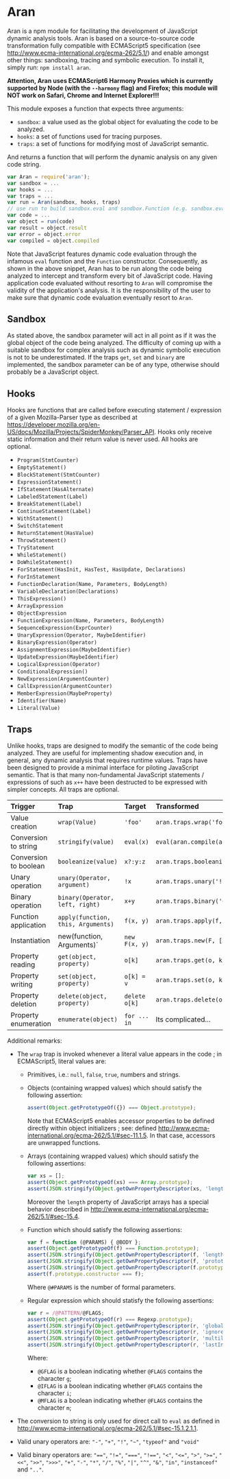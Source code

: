 # Aran

Aran is a npm module for facilitating the development of JavaScript dynamic analysis tools. Aran is based on a source-to-source code transformation fully compatible with ECMAScript5 specification (see http://www.ecma-international.org/ecma-262/5.1/) and enable amongst other things: sandboxing, tracing and symbolic execution. To install it, simply run: `npm install aran`.

**Attention, Aran uses ECMAScript6 Harmony Proxies which is currently supported by Node (with the `--harmony` flag) and Firefox; this module will NOT work on Safari, Chrome and Internet Explorer!!!**

This module exposes a function that expects three arguments:

* `sandbox`: a value used as the global object for evaluating the code to be analyzed.
* `hooks`: a set of functions used for tracing purposes.
* `traps`: a set of functions for modifying most of JavaScript semantic.

And returns a function that will perform the dynamic analysis on any given code string.

```javascript
var Aran = require('aran');
var sandbox = ...
var hooks = ...
var traps = ...
var run = Aran(sandbox, hooks, traps)
// use run to build sandbox.eval and sandbox.Function (e.g. sandbox.eval = run)
var code = ...
var object = run(code)
var result = object.result
var error = object.error
var compiled = object.compiled
```

Note that JavaScript features dynamic code evaluation through the infamous `eval` function and the `Function` constructor. Consequently, as shown in the above snippet, Aran has to be run along the code being analyzed to intercept and transform every bit of JavaScript code. Having application code evaluated without resorting to `Aran` will compromise the validity of the application's analysis. It is the responsibility of the user to make sure that dynamic code evaluation eventually resort to `Aran`.

## Sandbox

As stated above, the sandbox parameter will act in all point as if it was the global object of the code being analyzed. The difficulty of coming up with a suitable sandbox for complex analysis such as dynamic symbolic execution is not to be underestimated. If the traps `get`, `set` and `binary` are implemented, the sandbox parameter can be of any type, otherwise should probably be a JavaScript object.

## Hooks

Hooks are functions that are called before executing statement / expression of a given Mozilla-Parser type as described at https://developer.mozilla.org/en-US/docs/Mozilla/Projects/SpiderMonkey/Parser_API. Hooks only receive static information and their return value is never used. All hooks are optional.

* `Program(StmtCounter)`
* `EmptyStatement()`
* `BlockStatement(StmtCounter)`
* `ExpressionStatement()`
* `IfStatement(HasAlternate)`
* `LabeledStatement(Label)`
* `BreakStatement(Label)`
* `ContinueStatement(Label)`
* `WithStatement()`
* `SwitchStatement`
* `ReturnStatement(HasValue)`
* `ThrowStatement()`
* `TryStatement`
* `WhileStatement()`
* `DoWhileStatement()`
* `ForStatement(HasInit, HasTest, HasUpdate, Declarations)`
* `ForInStatement`
* `FunctionDeclaration(Name, Parameters, BodyLength)`
* `VariableDeclaration(Declarations)`
* `ThisExpression()`
* `ArrayExpression`
* `ObjectExpression`
* `FunctionExpression(Name, Parameters, BodyLength)`
* `SequenceExpression(ExprCounter)`
* `UnaryExpression(Operator, MaybeIdentifier)`
* `BinaryExpression(Operator)`
* `AssignmentExpression(MaybeIdentifier)`
* `UpdateExpression(MaybeIdentifier)`
* `LogicalExpression(Operator)`
* `ConditionalExpression()`
* `NewExpression(ArgumentCounter)`
* `CallExpression(ArgumentCounter)`
* `MemberExpression(MaybeProperty)`
* `Identifier(Name)`
* `Literal(Value)`

## Traps

Unlike hooks, traps are designed to modify the semantic of the code being analyzed. They are useful for implementing shadow execution and, in general, any dynamic analysis that requires runtime values. Traps have been designed to provide a minimal interface for piloting JavaScript semantic. That is that many non-fundamental JavaScript statements / expressions of such as `x++` have been destructed to be expressed with simpler concepts. All traps are optional.

Trigger | Trap | Target | Transformed
:-------|:-----|:-------|:-----------
Value creation | `wrap(Value)` | `'foo'` | `aran.traps.wrap('foo')`
Conversion to string | `stringify(value)` | `eval(x)` | `eval(aran.compile(aran.traps.stringify(x)))`
Conversion to boolean | `booleanize(value)` | `x?:y:z` | `aran.traps.booleanize(x)?y:z`
Unary operation | `unary(Operator, argument)` | `!x` | `aran.traps.unary('!', x)`
Binary operation | `binary(Operator, left, right)` | `x+y` | `aran.traps.binary('+', x, y)`
Function application | `apply(function, this, Arguments)` | `f(x, y)` | `aran.traps.apply(f, undefined, [x,y])`
Instantiation | new(function, Arguments)` | `new F(x, y)` | `aran.traps.new(F, [x,y])`
Property reading | `get(object, property)` | `o[k]` | `aran.traps.get(o, k)`
Property writing | `set(object, property)` | `o[k] = v` | `aran.traps.set(o, k, v)`
Property deletion | `delete(object, property)` | `delete o[k]` | `aran.traps.delete(o, k)`
Property enumeration | `enumerate(object)` | `for ... in` | Its complicated...

<!-- Primitive creation | `wrap(Primitive)` | `'foo'` | `aran.traps.wrap('foo')`
Empty object creation | `object()` | `{}`| `aran.traps.object()`
Empty array creation | `array()` | `[]` | `aran.traps.array()`
Function creation | `function(Function)` | `function f () {}` | `aran.traps.function(function () {})`
Regexp creation | `regexp(Regexp)` | `/bar/` | `aran.traps.regex(/bar/)`
Accessor property definition | `accessor(object, property, setter, getter)` | `{x: get () {} }` | Its complicated...
 -->

Additional remarks:

* The `wrap` trap is invoked whenever a literal value appears in the code ; in ECMAScript5, literal values are:

    * Primitives, i.e.: `null`, `false`, `true`, numbers and strings.

    * Objects (containing wrapped values) which should satisfy the following assertion:

        ```javascript
        assert(Object.getPrototypeOf({}) === Object.prototype);
        ```

        Note that ECMAScript5 enables accessor properties to be defined directly within object initializers ; see: defined http://www.ecma-international.org/ecma-262/5.1/#sec-11.1.5. In that case, accessors are unwrapped functions.

    * Arrays (containing wrapped values) which should satisfy the following assertions:

        ```javascript
        var xs = [];
        assert(Object.getPrototypeOf(xs) === Array.prototype);
        assert(JSON.stringify(Object.getOwnPropertyDescriptor(xs, 'length')) === '{"value":0,"writable":true,"enumerable":false,"configurable":false}');
        ```

        Moreover the `length` property of JavaScript arrays has a special behavior described in http://www.ecma-international.org/ecma-262/5.1/#sec-15.4.

    * Function which should satisfy the following assertions:

        ```javascript
        var f = function (@PARAMS) { @BODY };
        assert(Object.getPrototypeOf(f) === Function.prototype);
        assert(JSON.stringify(Object.getOwnPropertyDescriptor(f, 'length')) === '{"value":@#PARAMS, "writable":false,"enumerable":false,"configurable":false}');
        assert(JSON.stringify(Object.getOwnPropertyDescriptor(f, 'prototype')) === '{"value":{},"writable":true,"enumerable":false,"configurable":false}');
        assert(JSON.stringify(Object.getOwnPropertyDescriptor(f.prototype, 'constructor')) === '{"writable":true,"enumerable":false,"configurable":true}');
        assert(f.prototype.constructor === f);
        ```

        Where `@#PARAMS` is the number of formal parameters.

    * Regular expression which should statisfy the following assertions:

        ```javascript
        var r = /@PATTERN/@FLAGS;
        assert(Object.getPrototypeOf(r) === Regexp.prototype);
        assert(JSON.stringify(Object.getOwnPropertyDescriptor(r, 'global')) === '{"value":@GFLAG,"writable":false,"enumerable":false,"configurable":false}');
        assert(JSON.stringify(Object.getOwnPropertyDescriptor(r, 'ignoreCase')) === '{"value":@IFLAG,"writable":false,"enumerable":false,"configurable":false}');
        assert(JSON.stringify(Object.getOwnPropertyDescriptor(r, 'multiline')) === '{"value":@MFLAG,"writable":false,"enumerable":false,"configurable":false}');
        assert(JSON.stringify(Object.getOwnPropertyDescriptor(r, 'lastIndex')) === '{"value":0,"writable":true,"enumerable":false,"configurable":false}');
        ```

        Where:
        * `@GFLAG` is a boolean indicating whether `@FLAGS` contains the character `g`;
        * `@IFLAG` is a boolean indicating whether `@FLAGS` contains the character `i`;
        * `@MFLAG` is a boolean indicating whether `@FLAGS` contains the character `m`;

* The conversion to string is only used for direct call to `eval` as defined in http://www.ecma-international.org/ecma-262/5.1/#sec-15.1.2.1.1.

* Valid unary operators are: `"-"`, `"+"`, `"!"`, `"~"`, `"typeof"` and `"void"`

* Valid binary operators are: `"=="`, `"!="`, `"==="`, `"!=="`, `"<"`, `"<="`, `">"`, `">="`, `"<<"`, `">>"`, `">>>"`, `"+"`, `"-"`, `"*"`, `"/"`, `"%"`, `"|"`, `"^"`, `"&"`, `"in"`, `"instanceof"` and `".."`.
